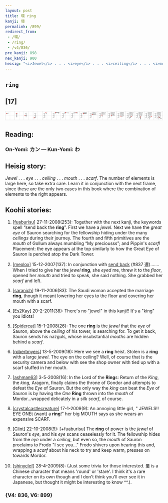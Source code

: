 ```yaml
---
layout: post
title: 環 ring
kanji: 環
permalink: /899/
redirect_from:
 - /環/
 - /ring/
 - /v4/836/
pre_kanji: 898
nex_kanji: 900
heisig: "<i>Jewel</i> . . . <i>eye</i> . . . <i>ceiling</i> . . . <i>mouth</i> . . . <i>scarf</i>. The number of elements is large here, so take extra care. Learn it in conjunction with the next frame, since these are the only two cases in this book where the combination of elements to the right appears."
---
```


## `ring`

## [17]

<div class="stroke"><img src="../images/E792B0.png" /></div>

## Reading:

### On-Yomi: カン &mdash; Kun-Yomi: わ

## Heisig story:

<i>Jewel</i> . . . <i>eye</i> . . . <i>ceiling</i> . . . <i>mouth</i> . . . <i>scarf</i>. The number of elements is large here, so take extra care. Learn it in conjunction with the next frame, since these are the only two cases in this book where the combination of elements to the right appears.

## Koohii stories:

1) [<a href="http://kanji.koohii.com/profile/fuaburisu">fuaburisu</a>] 27-11-2008(253): Together with the next kanji, the keywords spell “send back the<strong> ring</strong>”. First we have a <em>jewel</em>. Next we have the <em>great eye</em> of Sauron searching for the fellowship hiding under the many <em>ceilings</em> during their journey. The fourth and fifth primitives are the <em>mouth</em> of Gollum always mumbling “My preciousss”; and Pippin&#039;s <em>scarf</em>! Placement: the eye appears at the top similarly to how the Great Eye of Sauron is perched atop the Dark Tower.

2) [<a href="http://kanji.koohii.com/profile/meolox">meolox</a>] 15-12-2007(137): In conjunction with <a href="../v4/837">send back</a> (#837 還)....... When I tried to give her the <em>jewel</em><strong> ring</strong>, she <em>eyed</em> me, threw it to the <em>floor</em>, opened her <em>mouth </em>and tried to speak, she said nothing. She grabbed her <em>scarf</em> and left.

3) [<a href="http://kanji.koohii.com/profile/saranich">saranich</a>] 19-11-2006(83): The Saudi woman accepted the marriage<strong> ring</strong>, though it meant lowering her eyes to the floor and covering her mouth with a scarf.

4) [<a href="http://kanji.koohii.com/profile/Es2Kay">Es2Kay</a>] 20-2-2011(38): There&#039;s no &quot;jewel&quot; in this kanji!! It&#039;s a &quot;king&quot; you idiots!

5) [<a href="http://kanji.koohii.com/profile/Spidercat">Spidercat</a>] 15-1-2008(26): The one<strong> ring</strong> is the <em>jewel</em> that the <em>eye</em> of Sauron, above the <em>ceiling</em> of his tower, is searching for. To get it back, Sauron sends his nazguls, whose insubstantial <em>mouths</em> are hidden behind a <em>scarf</em>.

6) [<a href="http://kanji.koohii.com/profile/robertmyers">robertmyers</a>] 13-5-2009(18): Here we see a<strong> ring</strong> heist. Stolen is a<strong> ring</strong> with a large <em>jewel</em>. The eye on the ceiling? Well, of course that is the security camera and below with see the shop owner with tied up with a scarf stuffed in her mouth.

7) [<a href="http://kanji.koohii.com/profile/ashman63">ashman63</a>] 3-5-2008(16): In the Lord of the <strong>Ring</strong>s: Return of the <em>King</em>, the <em>king,</em> Aragorn, finally claims the throne of Gondor and attempts to defeat the <em>Eye</em> of Sauron. But the only way the <em>king</em> can beat the <em>Eye</em> of Sauron is by having the <em>One</em> <strong>Ring</strong> thrown into the <em>mouth</em> of Mordor...wrapped delicately in a <em>silk scarf</em>, of course.

8) [<a href="http://kanji.koohii.com/profile/crystalcastlecreature">crystalcastlecreature</a>] 17-1-2009(9): An annoying little girl, &quot; JEWELS!! EYE ONEt (want) a<strong> ring</strong>!&quot; her big MOUTH says as she wears an expensive SCARF.

9) [<a href="http://kanji.koohii.com/profile/Clint">Clint</a>] 22-10-2008(9): [+fuaburisu] The<strong> ring</strong> of power is the <em>jewel</em> of Sauron&#039;s <em>eye</em>, and his <em>eye</em> scans ceaselessly for it. The fellowship hides from the <em>eye</em> under a <em>ceiling</em>, but even so, the <em>mouth</em> of Sauron proclaims to Frodo &quot;I see you...&quot; Frodo shivers upon hearing this and, wrapping a <em>scarf</em> about his neck to try and keep warm, presses on towards Mordor.

10) [<a href="http://kanji.koohii.com/profile/shinyclef">shinyclef</a>] 28-4-2009(8): (Just some trivia for those interested. 睘 is a Chinese character that means &#039;round&#039; or &#039;stare&#039;. I think it&#039;s a rare character on its own though and I don&#039;t think you&#039;ll ever see it in Japanese, but thought it might be interesting to know ^^.).

### {V4: 836, V6: 899}
